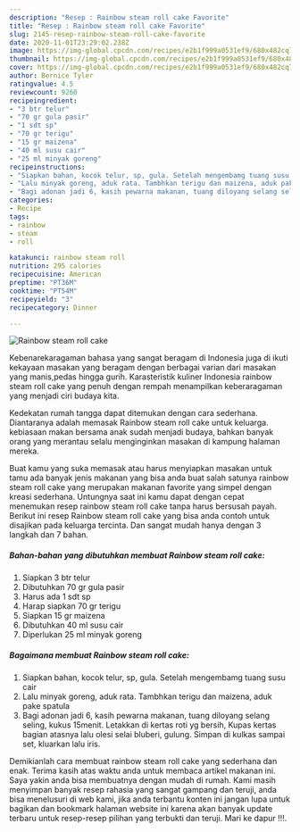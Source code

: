 ```yaml
---
description: "Resep : Rainbow steam roll cake Favorite"
title: "Resep : Rainbow steam roll cake Favorite"
slug: 2145-resep-rainbow-steam-roll-cake-favorite
date: 2020-11-01T23:29:02.238Z
image: https://img-global.cpcdn.com/recipes/e2b1f999a0531ef9/680x482cq70/rainbow-steam-roll-cake-foto-resep-utama.jpg
thumbnail: https://img-global.cpcdn.com/recipes/e2b1f999a0531ef9/680x482cq70/rainbow-steam-roll-cake-foto-resep-utama.jpg
cover: https://img-global.cpcdn.com/recipes/e2b1f999a0531ef9/680x482cq70/rainbow-steam-roll-cake-foto-resep-utama.jpg
author: Bernice Tyler
ratingvalue: 4.5
reviewcount: 9260
recipeingredient:
- "3 btr telur"
- "70 gr gula pasir"
- "1 sdt sp"
- "70 gr terigu"
- "15 gr maizena"
- "40 ml susu cair"
- "25 ml minyak goreng"
recipeinstructions:
- "Siapkan bahan, kocok telur, sp, gula. Setelah mengembamg tuang susu cair"
- "Lalu minyak goreng, aduk rata. Tambhkan terigu dan maizena, aduk pake spatula"
- "Bagi adonan jadi 6, kasih pewarna makanan, tuang diloyang selang seling, kukus 15menit. Letakkan di kertas roti yg bersih, Kupas kertas bagian atasnya lalu olesi selai bluberi, gulung. Simpan di kulkas sampai set, kluarkan lalu iris."
categories:
- Recipe
tags:
- rainbow
- steam
- roll

katakunci: rainbow steam roll 
nutrition: 295 calories
recipecuisine: American
preptime: "PT36M"
cooktime: "PT54M"
recipeyield: "3"
recipecategory: Dinner

---
```



![Rainbow steam roll cake](https://img-global.cpcdn.com/recipes/e2b1f999a0531ef9/680x482cq70/rainbow-steam-roll-cake-foto-resep-utama.jpg)

Kebenarekaragaman bahasa yang sangat beragam di Indonesia juga di ikuti kekayaan masakan yang beragam dengan berbagai varian dari masakan yang manis,pedas hingga gurih. Karasteristik kuliner Indonesia rainbow steam roll cake yang penuh dengan rempah menampilkan keberaragaman yang menjadi ciri budaya kita.




Kedekatan rumah tangga dapat ditemukan dengan cara sederhana. Diantaranya adalah memasak Rainbow steam roll cake untuk keluarga. kebiasaan makan bersama anak sudah menjadi budaya, bahkan banyak orang yang merantau selalu menginginkan masakan di kampung halaman mereka.

Buat kamu yang suka memasak atau harus menyiapkan masakan untuk tamu ada banyak jenis makanan yang bisa anda buat salah satunya rainbow steam roll cake yang merupakan makanan favorite yang simpel dengan kreasi sederhana. Untungnya saat ini kamu dapat dengan cepat menemukan resep rainbow steam roll cake tanpa harus bersusah payah.
Berikut ini resep Rainbow steam roll cake yang bisa anda contoh untuk disajikan pada keluarga tercinta. Dan sangat mudah hanya dengan 3 langkah dan 7 bahan.


<!--inarticleads1-->

##### Bahan-bahan yang dibutuhkan membuat Rainbow steam roll cake:

1. Siapkan 3 btr telur
1. Dibutuhkan 70 gr gula pasir
1. Harus ada 1 sdt sp
1. Harap siapkan 70 gr terigu
1. Siapkan 15 gr maizena
1. Dibutuhkan 40 ml susu cair
1. Diperlukan 25 ml minyak goreng




<!--inarticleads2-->

##### Bagaimana membuat  Rainbow steam roll cake:

1. Siapkan bahan, kocok telur, sp, gula. Setelah mengembamg tuang susu cair
1. Lalu minyak goreng, aduk rata. Tambhkan terigu dan maizena, aduk pake spatula
1. Bagi adonan jadi 6, kasih pewarna makanan, tuang diloyang selang seling, kukus 15menit. Letakkan di kertas roti yg bersih, Kupas kertas bagian atasnya lalu olesi selai bluberi, gulung. Simpan di kulkas sampai set, kluarkan lalu iris.




Demikianlah cara membuat rainbow steam roll cake yang sederhana dan enak. Terima kasih atas waktu anda untuk membaca artikel makanan ini. Saya yakin anda bisa membuatnya dengan mudah di rumah. Kami masih menyimpan banyak resep rahasia yang sangat gampang dan teruji, anda bisa menelusuri di web kami, jika anda terbantu konten ini jangan lupa untuk bagikan dan bookmark halaman website ini karena akan banyak update terbaru untuk resep-resep pilihan yang terbukti dan teruji. Mari ke dapur !!!. 

